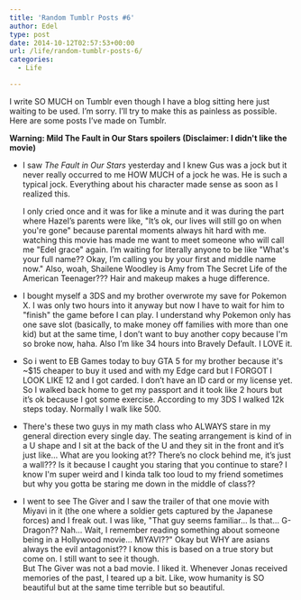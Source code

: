 ```yaml
---
title: 'Random Tumblr Posts #6'
author: Edel
type: post
date: 2014-10-12T02:57:53+00:00
url: /life/random-tumblr-posts-6/
categories:
  - Life

---
```

I write SO MUCH on Tumblr even though I have a blog sitting here just waiting to be used. I’m sorry. I’ll try to make this as painless as possible. Here are some posts I’ve made on Tumblr.

**Warning: Mild The Fault in Our Stars spoilers (Disclaimer: I didn't like the movie)**

  * I saw _The Fault in Our Stars_ yesterday and I knew Gus was a jock but it never really occurred to me HOW MUCH of a jock he was. He is such a typical jock. Everything about his character made sense as soon as I realized this.
  
    I only cried once and it was for like a minute and it was during the part where Hazel’s parents were like, "It’s ok, our lives will still go on when you're gone" because parental moments always hit hard with me. watching this movie has made me want to meet someone who will call me "Edel grace" again. I’m waiting for literally anyone to be like "What's your full name?? Okay, I’m calling you by your first and middle name now." Also, woah, Shailene Woodley is Amy from The Secret Life of the American Teenager??? Hair and makeup makes a huge difference.
  * I bought myself a 3DS and my brother overwrote my save for Pokemon X. I was only two hours into it anyway but now I have to wait for him to "finish" the game before I can play. I understand why Pokemon only has one save slot (basically, to make money off families with more than one kid) but at the same time, I don’t want to buy another copy because I'm so broke now, haha. Also I’m like 34 hours into Bravely Default. I LOVE it.
  * So i went to EB Games today to buy GTA 5 for my brother because it's ~$15 cheaper to buy it used and with my Edge card but I FORGOT I LOOK LIKE 12 and I got carded. I don’t have an ID card or my license yet. So I walked back home to get my passport and it took like 2 hours but it’s ok because I got some exercise. According to my 3DS I walked 12k steps today. Normally I walk like 500.
  * There's these two guys in my math class who ALWAYS stare in my general direction every single day. The seating arrangement is kind of in a U shape and I sit at the back of the U and they sit in the front and it’s just like... What are you looking at?? There’s no clock behind me, it’s just a wall??? Is it because I caught you staring that you continue to stare? I know I'm super weird and I kinda talk too loud to my friend sometimes but why you gotta be staring me down in the middle of class??
  * I went to see The Giver and I saw the trailer of that one movie with Miyavi in it (the one where a soldier gets captured by the Japanese forces) and I freak out. I was like, "That guy seems familiar... Is that... G-Dragon?? Nah... Wait, I remember reading something about someone being in a Hollywood movie... MIYAVI??" Okay but WHY are asians always the evil antagonist?? I know this is based on a true story but come on. I still want to see it though.  
    But The Giver was not a bad movie. I liked it. Whenever Jonas received memories of the past, I teared up a bit. Like, wow humanity is SO beautiful but at the same time terrible but so beautiful.


